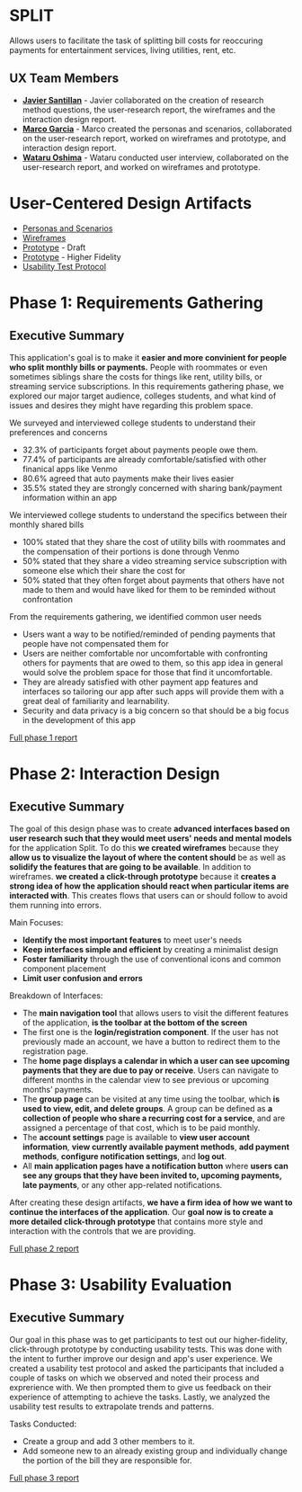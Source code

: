 # SPLIT

Allows users to facilitate the task of splitting bill costs for reoccuring payments for entertainment services, living utilities, rent, etc.

## UX Team Members

* **[Javier Santillan](https://usabilityengineering.github.io/ux-portfolio-JavierSatan/)** - Javier collaborated on the creation of research method questions, the user-research report, the wireframes and the interaction design report.
* **[Marco Garcia](https://usabilityengineering.github.io/ux-portfolio-marcogarciamuro/)** - Marco created the personas and scenarios, collaborated on the user-research report, worked on wireframes and prototype, and interaction design report.
* **[Wataru Oshima](https://usabilityengineering.github.io/ux-portfolio-Wataru-Oshima-Tokyo/)** - Wataru conducted user interview, collaborated on the user-research report, and worked on wireframes and prototype.

# User-Centered Design Artifacts
 
* [Personas and Scenarios](phase1_gathering/Personas_Scenarios.pdf)
* [Wireframes](phase2_gathering/Wireframes.pdf)
* [Prototype](https://xd.adobe.com/view/39886b66-3848-4346-a143-738afced029a-6cdb/?fullscreen&hints=on) - Draft
* [Prototype](https://xd.adobe.com/view/0a2f5bb6-c746-467d-92b3-8b6a6a61f445-5f7c/?fullscreen&hints=off) - Higher Fidelity
* [Usability Test Protocol](phase3_gatherings/protocol.pdf)

# Phase 1: Requirements Gathering

## Executive Summary
This application's goal is to make it **easier and more convinient for people who split monthly bills or payments.** People with roommates or even sometimes siblings share the costs for things like rent, utility bills, or streaming service subscriptions. In this requirements gathering phase, we explored our major target audience, colleges students, and what kind of issues and desires they might have regarding this problem space.

We surveyed and interviewed college students to understand their preferences and concerns

* 32.3% of participants forget about payments people owe them.
* 77.4% of participants are already comfortable/satisfied with other finanical apps like Venmo
* 80.6% agreed that auto payments make their lives easier
* 35.5% stated they are strongly concerned with sharing bank/payment information within an app

We interviewed college students to understand the specifics between their monthly shared bills
* 100% stated that they share the cost of utility bills with roommates and the compensation of their portions is done through Venmo
* 50% stated that they share a video streaming service subscription with someone else which their share the cost for
* 50% stated that they often forget about payments that others have not made to them and would have liked for them to be reminded without confrontation

From the requirements gathering, we identified common user needs
* Users want a way to be notified/reminded of pending payments that people have not compensated them for
* Users are neither comfortable nor uncomfortable with confronting others for payments that are owed to them, so this app idea in general would solve the problem space for those that find it uncomfortable.
* They are already satisfied with other payment app features and interfaces so tailoring our app after such apps will provide them with a great deal of familiarity and learnability.
* Security and data privacy is a big concern so that should be a big focus in the development of this app



[Full phase 1 report](requirements/README.md)

# Phase 2: Interaction Design

## Executive Summary
The goal of this design phase was to create **advanced interfaces based on user research such that they would meet users' needs and mental models** for the application Split. To do this **we created wireframes** because they **allow us to visualize the layout of where the content should** be as well as **solidify the features that are going to be available**. In addition to wireframes. **we created a click-through prototype** because it **creates a strong idea of how the application should react when particular items are interacted with**. This creates flows that users can or should follow to avoid them running into errors. 

Main Focuses:
* **Identify the most important features** to meet user's needs
* **Keep interfaces simple and efficient** by creating a minimalist design
* **Foster familiarity** through the use of conventional icons and common component placement
* **Limit user confusion and errors**

Breakdown of Interfaces:
* The **main navigation tool** that allows users to visit the different features of the application, **is the toolbar at the bottom of the screen**
* The first one is the **login/registration component**. If the user has not previously made an account, we have a button to redirect them to the registration page.
* The **home page displays a calendar in which a user can see upcoming payments that they are due to pay or receive**. Users can navigate to different months in the calendar view to see previous or upcoming months’ payments.
* The **group page** can be visited at any time using the toolbar, which **is used to view, edit, and delete groups**. A group can be defined as **a collection of people who share a recurring cost for a service**, and are assigned a percentage of that cost, which is to be paid monthly. 
* The **account settings** page is available to **view user account information**, **view currently available payment methods**, **add payment methods**, **configure notification settings**, and **log out**. 
* All **main application pages have a notification button** where **users can see any groups that they have been invited to, upcoming payments, late payments**, or any other app-related notifications. 


After creating these design artifacts, **we have a firm idea of how we want to continue the interfaces of the application**. Our **goal now is to create a more detailed click-through prototype** that contains more style and interaction with the controls that we are providing. 

[Full phase 2 report](design/)

# Phase 3: Usability Evaluation

## Executive Summary

Our goal in this phase was to get participants to test out our higher-fidelity, click-through prototype by conducting usability tests. This was done with the intent to further improve our design and app's user experience. We created a usability test protocol and asked the participants that included a couple of tasks on which we observed and noted their process and exprerience with. We then prompted them to give us feedback on their experience of attempting to achieve the tasks. Lastly, we analyzed the usability test results to extrapolate trends and patterns.

Tasks Conducted:
* Create a group and add 3 other members to it.
* Add someone new to an already existing group and individually change the portion of the bill they are responsible for.

[Full phase 3 report](evaluation/)
